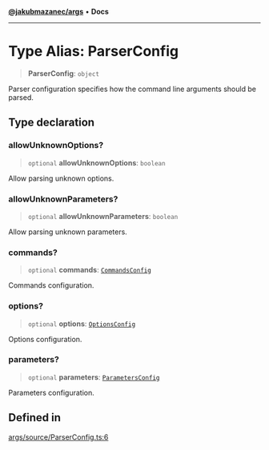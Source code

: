 [**@jakubmazanec/args**](../README.md) • **Docs**

---

# Type Alias: ParserConfig

> **ParserConfig**: `object`

Parser configuration specifies how the command line arguments should be parsed.

## Type declaration

### allowUnknownOptions?

> `optional` **allowUnknownOptions**: `boolean`

Allow parsing unknown options.

### allowUnknownParameters?

> `optional` **allowUnknownParameters**: `boolean`

Allow parsing unknown parameters.

### commands?

> `optional` **commands**: [`CommandsConfig`](CommandsConfig.md)

Commands configuration.

### options?

> `optional` **options**: [`OptionsConfig`](OptionsConfig.md)

Options configuration.

### parameters?

> `optional` **parameters**: [`ParametersConfig`](ParametersConfig.md)

Parameters configuration.

## Defined in

[args/source/ParserConfig.ts:6](https://github.com/jakubmazanec/tools/blob/39892a8d22e72fc5aa2b2aedf9320ac8bb26fd5d/packages/args/source/ParserConfig.ts#L6)
